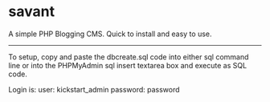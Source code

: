 savant
======

A simple PHP Blogging CMS. Quick to install and easy to use.

---

To setup, copy and paste the dbcreate.sql code into either sql command line or into the PHPMyAdmin sql insert textarea box and execute as SQL code.

Login is: 
user: kickstart_admin
password: password
